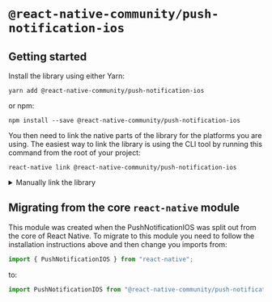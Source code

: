 # `@react-native-community/push-notification-ios`

## Getting started
Install the library using either Yarn:

```
yarn add @react-native-community/push-notification-ios
```

or npm:

```
npm install --save @react-native-community/push-notification-ios
```

You then need to link the native parts of the library for the platforms you are using. The easiest way to link the library is using the CLI tool by running this command from the root of your project:

```
react-native link @react-native-community/push-notification-ios
```

<details>
<summary>Manually link the library</summary>
   
- Add the following to your Project: node_modules/@react-native-community/push-notification-ios/ios/PushNotificationIOS.xcodeproj
- Add the following to Link Binary With Libraries: libRNCPushNotificationIOS.a

Finally, to enable support for `notification` and `register` events you need to augment your AppDelegate.

#### `AppDelegate.m`

- `#import <RNCPushNotificationIOS.h>`

```objective-c
// Required to register for notifications
- (void)application:(UIApplication *)application didRegisterUserNotificationSettings:(UIUserNotificationSettings *)notificationSettings
{
  [RNCPushNotificationIOS didRegisterUserNotificationSettings:notificationSettings];
}
// Required for the register event.
- (void)application:(UIApplication *)application didRegisterForRemoteNotificationsWithDeviceToken:(NSData *)deviceToken
{
  [RNCPushNotificationIOS didRegisterForRemoteNotificationsWithDeviceToken:deviceToken];
}
// Required for the notification event. You must call the completion handler after handling the remote notification.
- (void)application:(UIApplication *)application didReceiveRemoteNotification:(NSDictionary *)userInfo
fetchCompletionHandler:(void (^)(UIBackgroundFetchResult))completionHandler
{
  [RNCPushNotificationIOS didReceiveRemoteNotification:userInfo fetchCompletionHandler:completionHandler];
}
// Required for the registrationError event.
- (void)application:(UIApplication *)application didFailToRegisterForRemoteNotificationsWithError:(NSError *)error
{
  [RNCPushNotificationIOS didFailToRegisterForRemoteNotificationsWithError:error];
}
// Required for the localNotification event.
- (void)application:(UIApplication *)application didReceiveLocalNotification:(UILocalNotification *)notification
{
  [RNCPushNotificationIOS didReceiveLocalNotification:notification];
}
```
</details>

## Migrating from the core `react-native` module
This module was created when the PushNotificationIOS was split out from the core of React Native. To migrate to this module you need to follow the installation instructions above and then change you imports from:

```javascript
import { PushNotificationIOS } from "react-native";
```

to:

```javascript
import PushNotificationIOS from "@react-native-community/push-notification-ios";
```

